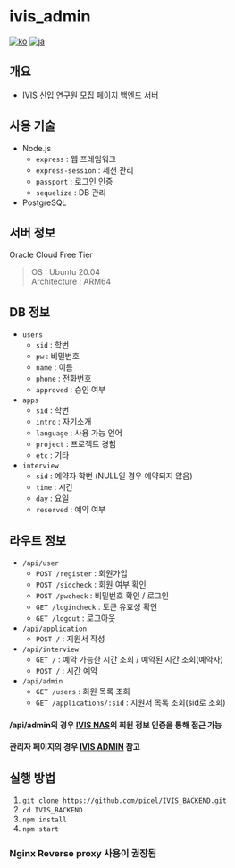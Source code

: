 # ivis_admin
[![ko](https://img.shields.io/badge/lang-ko-red.svg)](https://github.com/picel/IVIS_BACKEND/blob/master/README.md)
[![ja](https://img.shields.io/badge/lang-ja-blue.svg)](https://github.com/picel/IVIS_BACKEND/blob/master/README.jp.md)

## 개요
- IVIS 신입 연구원 모집 페이지 백엔드 서버

## 사용 기술
- Node.js
    - `express` : 웹 프레임워크
    - `express-session` : 세션 관리
    - `passport` : 로그인 인증
    - `sequelize` : DB 관리
- PostgreSQL

## 서버 정보
Oracle Cloud Free Tier
> OS : Ubuntu 20.04<br>
> Architecture : ARM64

## DB 정보
- `users`
    - `sid` : 학번
    - `pw` : 비밀번호
    - `name` : 이름
    - `phone` : 전화번호
    - `approved` : 승인 여부
- `apps`
    - `sid` : 학번
    - `intro` : 자기소개
    - `language` : 사용 가능 언어
    - `project` : 프로젝트 경험
    - `etc` : 기타
- `interview`
    - `sid` : 예약자 학번 (NULL일 경우 예약되지 않음)
    - `time` : 시간
    - `day` : 요일
    - `reserved` : 예약 여부

## 라우트 정보
- `/api/user`
    - `POST /register` : 회원가입
    - `POST /sidcheck` : 회원 여부 확인
    - `POST /pwcheck` : 비밀번호 확인 / 로그인
    - `GET /logincheck` : 토큰 유효성 확인
    - `GET /logout` : 로그아웃
- `/api/application`
    - `POST /` : 지원서 작성
- `/api/interview`
    - `GET /` : 예약 가능한 시간 조회 / 예약된 시간 조회(예약자)
    - `POST /` : 시간 예약
- `/api/admin`
    - `GET /users` : 회원 목록 조회
    - `GET /applications/:sid` : 지원서 목록 조회(sid로 조회)
#### /api/admin의 경우 [IVIS NAS](https://github.com/picel/IVIS_NAS)의 회원 정보 인증을 통해 접근 가능
#### 관리자 페이지의 경우 [IVIS ADMIN](https://github.com/picel/IVIS_ADMIN) 참고

## 실행 방법
1. `git clone https://github.com/picel/IVIS_BACKEND.git`
2. `cd IVIS_BACKEND`
3. `npm install`
4. `npm start`

### Nginx Reverse proxy 사용이 권장됨